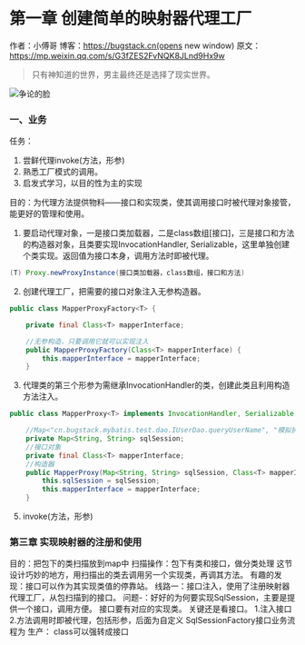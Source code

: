 # 第一章 创建简单的映射器代理工厂
作者：小傅哥
博客：https://bugstack.cn(opens new window)
原文：https://mp.weixin.qq.com/s/G3fZES2FvNQK8JLnd9Hx9w

> 只有神知道的世界，男主最终还是选择了现实世界。

![争论的脸](https://github.com/user-attachments/assets/52ba99ec-7107-4e08-9348-7c423132ab82)
### 一、业务
任务：
1. 尝鲜代理invoke(方法，形参)
2. 熟悉工厂模式的调用。
3. 启发式学习，以目的性为主的实现

目的：为代理方法提供物料——接口和实现类，使其调用接口时被代理对象接管，能更好的管理和使用。
1. 要启动代理对象，一是接口类加载器，二是class数组[接口]，三是接口和方法的构造器对象，且类要实现InvocationHandler, Serializable，这里单独创建个类实现。返回值为接口本身，调用方法时即被代理。
``` java
(T) Proxy.newProxyInstance(接口类加载器，class数组，接口和方法)
```
2. 创建代理工厂，把需要的接口对象注入无参构造器。
``` java
public class MapperProxyFactory<T> {

    private final Class<T> mapperInterface;

    //无参构造，只要调用它就可以实现注入
    public MapperProxyFactory(Class<T> mapperInterface) {
        this.mapperInterface = mapperInterface;
    }
```
3. 代理类的第三个形参为需继承InvocationHandler的类，创建此类且利用构造方法注入。
``` java
public class MapperProxy<T> implements InvocationHandler, Serializable {

    //Map<"cn.bugstack.mybatis.test.dao.IUserDao.queryUserName", "模拟执行，查询用户姓名">
    private Map<String, String> sqlSession;
    //接口对象
    private final Class<T> mapperInterface;
    //构造器
    public MapperProxy(Map<String, String> sqlSession, Class<T> mapperInterface) {
        this.sqlSession = sqlSession;
        this.mapperInterface = mapperInterface;
    }
```
5. invoke(方法，形参)
### 第三章 实现映射器的注册和使用
目的：把包下的类扫描放到map中
扫描操作：包下有类和接口，做分类处理
这节设计巧妙的地方，用扫描出的类去调用另一个实现类，再调其方法。
有趣的发现：接口可以作为其实现类值的停靠站。
线路一：接口注入，使用了注册映射器代理工厂，从包扫描到的接口。
问题-：好好的为何要实现SqlSession，主要是提供一个接口，调用方便。
接口要有对应的实现类。
关键还是看接口。
1.注入接口 2.方法调用时即被代理，包括形参，后面为自定义
SqlSessionFactory接口业务流程为
生产：
class可以强转成接口